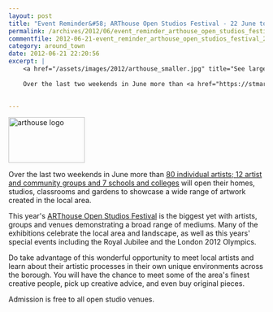 ```yaml
---
layout: post
title: "Event Reminder&#58; ARThouse Open Studios Festival - 22 June to 1 July 2012"
permalink: /archives/2012/06/event_reminder_arthouse_open_studios_festival_22_j.html
commentfile: 2012-06-21-event_reminder_arthouse_open_studios_festival_22_j
category: around_town
date: 2012-06-21 22:20:56
excerpt: |
    <a href="/assets/images/2012/arthouse_smaller.jpg" title="See larger version of - arthouse logo"><img src="/assets/images/2012/arthouse_smaller_thumb.jpg" width="150" height="90" alt="arthouse logo" class="photo right" /></a>
    
    Over the last two weekends in June more than <a href="https://stmargarets.london/directory/art/201006031129">80 individual artists; 12 artist and community groups and 7 schools and colleges</a> will open their homes, studios, classrooms and gardens to showcase a wide range of artwork created in the local area.
    

---
```


<a href="/assets/images/2012/arthouse_smaller.jpg" title="See larger version of - arthouse logo"><img src="/assets/images/2012/arthouse_smaller_thumb.jpg" width="150" height="90" alt="arthouse logo" class="photo right" /></a>

Over the last two weekends in June more than [80 individual artists; 12 artist and community groups and 7 schools and colleges](/directory/art/201006031129) will open their homes, studios, classrooms and gardens to showcase a wide range of artwork created in the local area.

This year's [ARThouse Open Studios Festival](http://www.richmond.gov.uk/arthouse_open_studios) is the biggest yet with artists, groups and venues demonstrating a broad range of mediums. Many of the exhibitions celebrate the local area and landscape, as well as this years' special events including the Royal Jubilee and the London 2012 Olympics.

Do take advantage of this wonderful opportunity to meet local artists and learn about their artistic processes in their own unique environments across the borough. You will have the chance to meet some of the area's finest creative people, pick up creative advice, and even buy original pieces.

Admission is free to all open studio venues.
